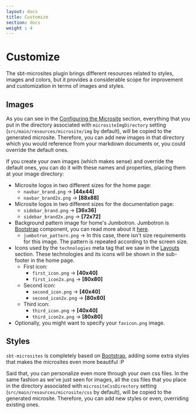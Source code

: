 ```yaml
---
layout: docs
title: Customize
section: docs
weight : 4
---
```


# Customize

The sbt-microsites plugin brings different resources related to styles, images and colors, but it provides a considerable scope for improvement and customization in terms of images and styles.

## Images

As you can see in the [Configuring the Microsite](settings.html) section, everything that you put in the directory associated with `micrositeImgDirectory` setting  (`src/main/resources/microsite/img` by default), will be copied to the generated microsite. Therefore, you can add new images in that directory which you would reference from your markdown documents or, you could override the default ones.

If you create your own images (which makes sense) and override the default ones, you can do it with these names and properties, placing them at your image directory:

- Microsite logos in two different sizes for the home page:
    - `navbar_brand.png` -> **[44x44]**
    - `navbar_brand2x.png` -> **[88x88]**
- Microsite logos in two different sizes for the documentation page:
    - `sidebar_brand.png` -> **[36x36]**
    - `sidebar_brand2x.png` -> **[72x72]**
- Background pattern image for home's Jumbotron. Jumbotron is [Bootstrap](http://getbootstrap.com/) component, you can read more about it [here](http://getbootstrap.com/components/#jumbotron).
    - `jumbotron_pattern.png` -> In this case, there isn't size requirements for this image. The pattern is repeated according to the screen size.
- Icons used by the `technologies` meta tag that we saw in the [Layouts](layouts.html) section. These technologies and its icons will be shown in the sub-footer in the home page.
    - First icon:
        - `first_icon.png` -> **[40x40]**
        - `first_icon2x.png` -> **[80x80]**
    - Second icon:
        - `second_icon.png` -> **[40x40]**
        - `second_icon2x.png` -> **[80x80]**
    - Third icon:
        - `third_icon.png` -> **[40x40]**
        - `third_icon2x.png` -> **[80x80]**
- Optionally, you might want to specify your `favicon.png` image.

## Styles

`sbt-microsites` is completely based on [Bootstrap](http://getbootstrap.com/), adding some extra styles that makes the microsites even more beautiful :P

Said that, you can personalize even more through your own css files. In the same fashion as we've just seen for images, all the css files that you place in the directory associated with `micrositeCssDirectory` setting  (`src/main/resources/microsite/css` by default), will be copied to the generated microsite. Therefore, you can add new styles or even, overriding existing ones.